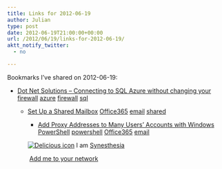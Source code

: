 ```yaml
---
title: Links for 2012-06-19
author: Julian
type: post
date: 2012-06-19T21:00:00+00:00
url: /2012/06/19/links-for-2012-06-19/
aktt_notify_twitter:
  - no

---
```

Bookmarks I&#8217;ve shared on 2012-06-19:

  * [Dot Net Solutions &#8211; Connecting to SQL Azure without changing your firewall][1] 
    [azure][2] [firewall][3] [sql][4] </li> 
    
      * [Set Up a Shared Mailbox][5] 
        [Office365][6] [email][7] [shared][8] </li> 
        
          * [Add Proxy Addresses to Many Users&#8217; Accounts with Windows PowerShell][9] 
            [powershell][10] [Office365][6] [email][7] </li> </ul> 
            
            <p class="deliciouslink">
              <a href="https://del.icio.us/synesthesia" title="See all my bookmarks on del.icio.us"><img src="https://www.synesthesia.co.uk/images/deliciousicon.jpg" alt="Delicious icon" /></a>&nbsp;I am <a href="https://del.icio.us/synesthesia" title="See all my bookmarks on del.icio.us">Synesthesia</a>
            </p>
            
            <p class="deliciouslink">
              <a href="https://del.icio.us/network?add=synesthesia" title="Add me to your del.icio.us network"><img src="https://www.synesthesia.co.uk/images/add.gif" alt="" /></a>&nbsp;<a href="https://del.icio.us/network?add=synesthesia" title="Add me to your del.icio.us network">Add me to your network</a>
            </p>

 [1]: https://www.dotnetsolutions.co.uk/blog/connecting-to-sql-azure-without-changing-your-firewall
 [2]: https://www.delicious.com/synesthesia/azure
 [3]: https://www.delicious.com/synesthesia/firewall
 [4]: https://www.delicious.com/synesthesia/sql
 [5]: https://technet.microsoft.com/en-us/exchangelabshelp/ee441202.aspx
 [6]: https://www.delicious.com/synesthesia/Office365
 [7]: https://www.delicious.com/synesthesia/email
 [8]: https://www.delicious.com/synesthesia/shared
 [9]: https://help.outlook.com/en-us/140/cc967281.aspx
 [10]: https://www.delicious.com/synesthesia/powershell